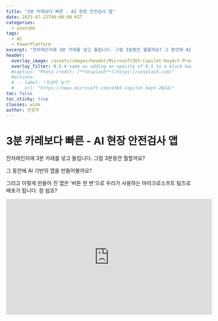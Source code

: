 ```yaml
---
title: "3분 카레보다 빠른 - AI 현장 안전검사 앱"
date: 2025-07-22T00:00:00 KST
categories:
  - youtube
tags:
  - AI
  - PowerPlatform
excerpt: "전자레인지에 3분 카레를 넣고 돌립니다. 그럼 3분동안 뭘할까요? 그 동안에 AI 기반의 앱을 만들어볼까요? 그리고 이렇게 만들어 진 앱은 '버튼 한 번'으로 우리가 사용하는 마이크로소프트 팀즈로 배포가 됩니다. 참 쉽죠?"
header:
  overlay_image: /assets/images/header/Microsoft365-Copilot-KeyArt-Productivity-6K-01.png
  overlay_filter: 0.5 # same as adding an opacity of 0.5 to a black background
  #caption: "Photo credit: [**Unsplash**](https://unsplash.com)"
  #actions:
  #  - label: "자세히 보기"
  #    url: "https://news.microsoft.com/m365-copilot-Sept-2024/"
toc: false
toc_sticky: true
classes: wide
author: 안창주
---
```


# 3분 카레보다 빠른 - AI 현장 안전검사 앱

전자레인지에 3분 카레를 넣고 돌립니다. 그럼 3분동안 뭘할까요?

그 동안에 AI 기반의 앱을 만들어볼까요?

그리고 이렇게 만들어 진 앱은 '버튼 한 번'으로 우리가 사용하는 마이크로소프트 팀즈로 배포가 됩니다. 참 쉽죠?

<iframe width="560" height="315" src="https://www.youtube.com/embed/4onx3u9OvDQ?si=0RbNtJl3hFZeDypB" title="YouTube video player" frameborder="0" allow="accelerometer; autoplay; clipboard-write; encrypted-media; gyroscope; picture-in-picture; web-share" referrerpolicy="strict-origin-when-cross-origin" allowfullscreen></iframe>

